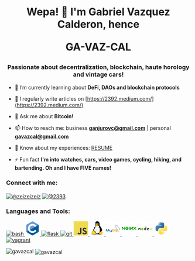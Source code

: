 
<h1 align="center">Wepa! 👋 I'm Gabriel Vazquez Calderon, hence 
  
  GA-VAZ-CAL</h1>
<h3 align="center">Passionate about decentralization, blockchain, haute horology and vintage cars!</h3>



- 🔭 I’m currently learning about **DeFi, DAOs and blockchain protocols**

- 📝 I regularly write articles on [https://2392.medium.com/](https://2392.medium.com/)

- 💬 Ask me about **Bitcoin!**

- 📫 How to reach me: business **ganjurovc@gmail.com** | personal **gavazcal@gmail.com**

- 📄 Know about my experiences: [RESUME](https://www.docdroid.net/qntkKBE/resume-docx)

- ⚡ Fun fact **I'm into watches, cars, video games, cycling, hiking, and bartending. Oh and I have FIVE names!**


<h3 align="left">Connect with me:</h3>
<p align="left">
<a href="https://twitter.com/@zeizeizeiz" target="blank"><img align="center" src="https://raw.githubusercontent.com/rahuldkjain/github-profile-readme-generator/master/src/images/icons/Social/twitter.svg" alt="@zeizeizeiz" height="30" width="40" /></a>
<a href="https://medium.com/@2393" target="blank"><img align="center" src="https://raw.githubusercontent.com/rahuldkjain/github-profile-readme-generator/master/src/images/icons/Social/medium.svg" alt="@2393" height="30" width="40" /></a>
</p>

<h3 align="left">Languages and Tools:</h3>
<p align="left"> <a href="https://www.gnu.org/software/bash/" target="_blank"> <img src="https://www.vectorlogo.zone/logos/gnu_bash/gnu_bash-icon.svg" alt="bash" width="40" height="40"/> </a> <a href="https://www.cprogramming.com/" target="_blank"> <img src="https://raw.githubusercontent.com/devicons/devicon/master/icons/c/c-original.svg" alt="c" width="40" height="40"/> </a> <a href="https://flask.palletsprojects.com/" target="_blank"> <img src="https://www.vectorlogo.zone/logos/pocoo_flask/pocoo_flask-icon.svg" alt="flask" width="40" height="40"/> </a> <a href="https://git-scm.com/" target="_blank"> <img src="https://www.vectorlogo.zone/logos/git-scm/git-scm-icon.svg" alt="git" width="40" height="40"/> </a> <a href="https://developer.mozilla.org/en-US/docs/Web/JavaScript" target="_blank"> <img src="https://raw.githubusercontent.com/devicons/devicon/master/icons/javascript/javascript-original.svg" alt="javascript" width="40" height="40"/> </a> <a href="https://www.linux.org/" target="_blank"> <img src="https://raw.githubusercontent.com/devicons/devicon/master/icons/linux/linux-original.svg" alt="linux" width="40" height="40"/> </a> <a href="https://www.mysql.com/" target="_blank"> <img src="https://raw.githubusercontent.com/devicons/devicon/master/icons/mysql/mysql-original-wordmark.svg" alt="mysql" width="40" height="40"/> </a> <a href="https://www.nginx.com" target="_blank"> <img src="https://raw.githubusercontent.com/devicons/devicon/master/icons/nginx/nginx-original.svg" alt="nginx" width="40" height="40"/> </a> <a href="https://nodejs.org" target="_blank"> <img src="https://raw.githubusercontent.com/devicons/devicon/master/icons/nodejs/nodejs-original-wordmark.svg" alt="nodejs" width="40" height="40"/> </a> <a href="https://www.python.org" target="_blank"> <img src="https://raw.githubusercontent.com/devicons/devicon/master/icons/python/python-original.svg" alt="python" width="40" height="40"/> </a> <a href="https://www.vagrantup.com/" target="_blank"> <img src="https://www.vectorlogo.zone/logos/vagrantup/vagrantup-icon.svg" alt="vagrant" width="40" height="40"/> </a> </p>

<p><img align="left" src="https://github-readme-stats.vercel.app/api/top-langs?username=gavazcal&show_icons=true&locale=en&layout=compact" alt="gavazcal" /></p>

<p>&nbsp;<img align="center" src="https://github-readme-stats.vercel.app/api?username=gavazcal&show_icons=true&locale=en" alt="gavazcal" /></p>

